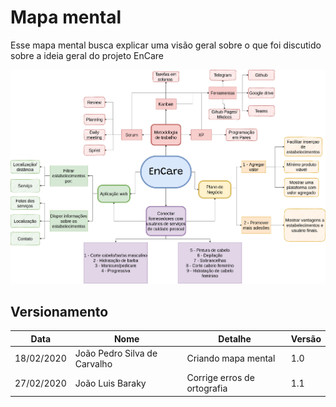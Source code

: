 # Mapa mental

Esse mapa mental busca explicar uma visão geral sobre o que foi discutido sobre a ideia geral do projeto EnCare

![Mapa_Mental](imagens/mapa_mental.png)
## Versionamento

| Data | Nome | Detalhe | Versão |
|------|-------|--------|--------|
| 18/02/2020 | João Pedro Silva de Carvalho | Criando mapa mental | 1.0 |
| 27/02/2020 | João Luis Baraky | Corrige erros de ortografia | 1.1 |
